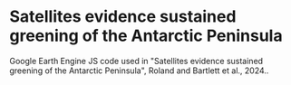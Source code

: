 # Satellites evidence sustained greening of the Antarctic Peninsula
Google Earth Engine JS code used in "Satellites evidence sustained greening of the Antarctic Peninsula",  Roland and Bartlett et al., 2024.. 
